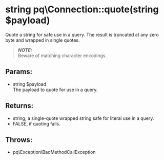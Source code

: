 # string pq\Connection::quote(string $payload)

Quote a string for safe use in a query.
The result is truncated at any zero byte and wrapped in single quotes.

> ***NOTE:***  
  Beware of matching character encodings.

## Params:

* string $payload  
  The payload to quote for use in a query.

## Returns:

* string, a single-quote wrapped string safe for literal use in a query.
* FALSE, if quoting fails.

## Throws:

* pq\Exception\BadMethodCallException
